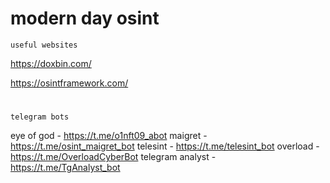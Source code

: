 # modern day osint 

`useful websites`

https://doxbin.com/

https://osintframework.com/
#
`telegram bots`

eye of god - https://t.me/o1nft09_abot
maigret - https://t.me/osint_maigret_bot
telesint - https://t.me/telesint_bot
overload - https://t.me/OverloadCyberBot
telegram analyst - https://t.me/TgAnalyst_bot
